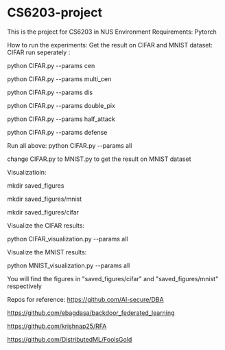 # CS6203-project
This is the project for CS6203 in NUS
Environment Requirements:
Pytorch

How to run the experiments:
Get the result on CIFAR and MNIST dataset:
CIFAR run seperately : 

python CIFAR.py --params cen

python CIFAR.py --params multi_cen 

python CIFAR.py --params dis 

python CIFAR.py --params double_pix 

python CIFAR.py --params half_attack

python CIFAR.py --params defense

Run all above:
python CIFAR.py --params all

change CIFAR.py to MNIST.py to get the result on MNIST dataset

Visualizatioin:

mkdir saved_figures

mkdir saved_figures/mnist

mkdir saved_figures/cifar

Visualize the CIFAR results:

python CIFAR_visualization.py --params all

Visualize the MNIST results:

python MNIST_visualization.py --params all

You will find the figures in "saved_figures/cifar" and "saved_figures/mnist" respectively

Repos for reference:
https://github.com/AI-secure/DBA

https://github.com/ebagdasa/backdoor_federated_learning

https://github.com/krishnap25/RFA

https://github.com/DistributedML/FoolsGold

